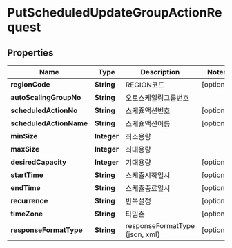 
# PutScheduledUpdateGroupActionRequest

## Properties
Name | Type | Description | Notes
------------ | ------------- | ------------- | -------------
**regionCode** | **String** | REGION코드 |  [optional]
**autoScalingGroupNo** | **String** | 오토스케일링그룹번호 | 
**scheduledActionNo** | **String** | 스케쥴액션번호 |  [optional]
**scheduledActionName** | **String** | 스케쥴액션이름 |  [optional]
**minSize** | **Integer** | 최소용량 | 
**maxSize** | **Integer** | 최대용량 | 
**desiredCapacity** | **Integer** | 기대용량 |  [optional]
**startTime** | **String** | 스케쥴시작일시 |  [optional]
**endTime** | **String** | 스케쥴종료일시 |  [optional]
**recurrence** | **String** | 반복설정 |  [optional]
**timeZone** | **String** | 타임존 |  [optional]
**responseFormatType** | **String** | responseFormatType {json, xml} |  [optional]



